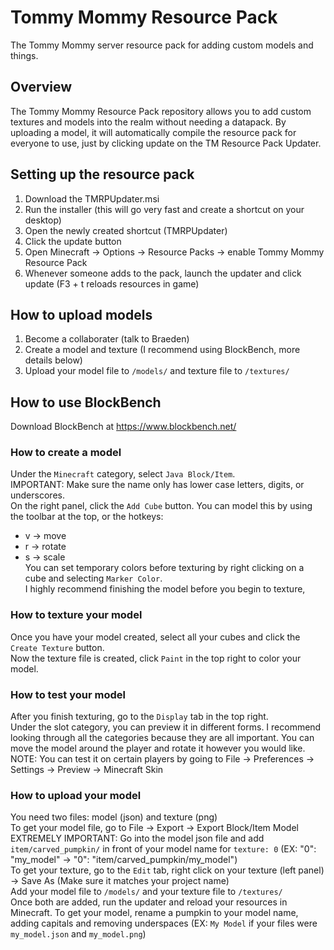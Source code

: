 # Tommy Mommy Resource Pack
The Tommy Mommy server resource pack for adding custom models and things.
## Overview
The Tommy Mommy Resource Pack repository allows you to add custom textures and models into the realm without needing a datapack. By uploading a model, it will automatically compile the resource pack for everyone to use, just by clicking update on the TM Resource Pack Updater.
## Setting up the resource pack
1. Download the TMRPUpdater.msi
2. Run the installer (this will go very fast and create a shortcut on your desktop)
3. Open the newly created shortcut (TMRPUpdater)
4. Click the update button
5. Open Minecraft -> Options -> Resource Packs -> enable Tommy Mommy Resource Pack
6. Whenever someone adds to the pack, launch the updater and click update (F3 + t reloads resources in game)
## How to upload models
1. Become a collaborater (talk to Braeden)
2. Create a model and texture (I recommend using BlockBench, more details below)
3. Upload your model file to `/models/` and texture file to `/textures/`
## How to use BlockBench
Download BlockBench at https://www.blockbench.net/
### How to create a model
Under the `Minecraft` category, select `Java Block/Item`.  
IMPORTANT: Make sure the name only has lower case letters, digits, or underscores.  
On the right panel, click the `Add Cube` button. You can model this by using the toolbar at the top, or the hotkeys:  
- v -> move
- r -> rotate
- s -> scale      
You can set temporary colors before texturing by right clicking on a cube and selecting `Marker Color`.  
I highly recommend finishing the model before you begin to texture,  
### How to texture your model
Once you have your model created, select all your cubes and click the `Create Texture` button.  
Now the texture file is created, click `Paint` in the top right to color your model.  
### How to test your model  
After you finish texturing, go to the `Display` tab in the top right.  
Under the slot category, you can preview it in different forms. I recommend looking through all the categories because they are all important. You can move the model around the player and rotate it however you would like.  
NOTE: You can test it on certain players by going to File -> Preferences -> Settings -> Preview -> Minecraft Skin  
### How to upload your model
You need two files: model (json) and texture (png)  
To get your model file, go to File -> Export -> Export Block/Item Model  
EXTREMELY IMPORTANT: Go into the model json file and add `item/carved_pumpkin/` in front of your model name for `texture: 0` (EX: "0": "my_model" -> "0": "item/carved_pumpkin/my_model")   
To get your texture, go to the `Edit` tab, right click on your texture (left panel) -> Save As (Make sure it matches your project name)  
Add your model file to `/models/` and your texture file to `/textures/`  
Once both are added, run the updater and reload your resources in Minecraft. To get your model, rename a pumpkin to your model name, adding capitals and removing underspaces (EX: `My Model` if your files were `my_model.json` and `my_model.png`)  
